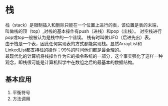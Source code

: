 # 栈
栈（stack）是限制插入和删除只能在一个位置上进行的表，该位置是表的末端，叫做栈的顶（top）,对栈的基本操作有push（进栈）和pop（出栈）。
对空栈进行pop或top一般被认为是栈中的一个错误。
栈有时叫做LIFO（后进先出）表。<br>
由于栈是一个表，因此任何实现表的方式都能实现栈。显然ArrayList和LinkedList都支持栈的操作；99%的时间他们都是最合理的。<br>
最现代化的计算机将栈操作作为它的指令系统的一部分，这个事实强化了这样一种观念，即栈很可能是计算机科学中在数组之后的最基本的数据结构。
## 基本应用
1. 平衡符号
2. 方法调用
